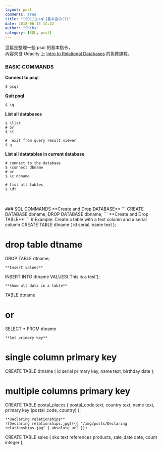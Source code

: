 ```yaml
---
layout: post
comments: true
title: "[SQL][psql]基本指令(1)"
date: 2018-06-15 14:32
author: "Shihs"
category: [SQL, psql]
---
```


這篇是整理一些 psql 的基本指令，<br>
內容來自 Udacity 上 [Intro to Relational Databases](https://www.udacity.com/course/intro-to-relational-databases--ud197) 的免費課程。

### BASIC COMMANDS
**Connect to psql**
```
$ psql
```
**Quit psql**
```
$ \q
```
**List all databases**
```
$ \list
# or
$ \l

#  exit from query result viewer
$ q
```
**List all datatables in current database**
```
# connect to the database
$ \connect dbname
# or
$ \c dbname

# list all tables 
$ \dt
```
<br>
<br>
### SQL COMMANDS
**Create and Drop DATABASE**
```
CREATE DATABASE dbname;
DROP DATABASE dbname;
```
**Create and Drop TABLE**
```
# Example: Create a table with a text column and a serial column
CREATE TABLE dtname (
	id serial,
	name text
);

# drop table dtname
DROP TABLE dtname;
```
**Insert values**
```
INSERT INTO dtname VALUES('This is a test');
```
**Show all data in a table**
```
TABLE dtname
# or
SELECT * FROM dtname
```
**Set primary key**
```
# single column primary key
CREATE TABLE dtname (
	id serial primary key,
	name text,
	birthday date
);

# multiple columns primary key
CREATE TABLE postal_places (
	postal_code text,
	country text,
	name text,
	primary key (postal_code, country)
);
```
**Declaring relationships**
![Declaring relationships.jpg]({{ "/img/posts/Declaring relationships.jpg" | absolute_url }})
```
CREATE TABLE sales (
	sku text references products,
	sale_date date,
	count integer
);
```








